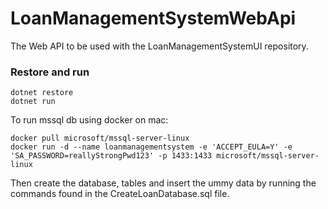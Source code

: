 # LoanManagementSystemWebApi
The Web API to be used with the LoanManagementSystemUI repository.

### Restore and run
```
dotnet restore
dotnet run
```

To run mssql db using docker on mac:
```
docker pull microsoft/mssql-server-linux
docker run -d --name loanmanagementsystem -e 'ACCEPT_EULA=Y' -e 'SA_PASSWORD=reallyStrongPwd123' -p 1433:1433 microsoft/mssql-server-linux
```


Then create the database, tables and insert the ummy data by running the commands found in the CreateLoanDatabase.sql file.

